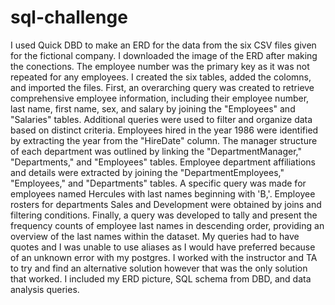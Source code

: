 # sql-challenge

I used Quick DBD to make an ERD for the data from the six CSV files given for the fictional company. I downloaded the image of the ERD after making the conections. The employee number was the primary key as it was not repeated for any employees. I created the six tables, added the colomns, and imported the files. First, an overarching query was created to retrieve comprehensive employee information, including their employee number, last name, first name, sex, and salary by joining the "Employees" and "Salaries" tables. Additional queries were used to filter and organize data based on distinct criteria. Employees hired in the year 1986 were identified by extracting the year from the "HireDate" column. The manager structure of each department was outlined by linking the "DepartmentManager," "Departments," and "Employees" tables. Employee department affiliations and details were extracted by joining the "DepartmentEmployees," "Employees," and "Departments" tables. A specific query was made for employees named Hercules with last names beginning with 'B,'. Employee rosters for departments Sales and Development were obtained by joins and filtering conditions. Finally, a query was developed to tally and present the frequency counts of employee last names in descending order, providing an overview of the last names within the dataset. My queries had to have quotes and I was unable to use aliases as I would have preferred because of an unknown error with my postgres. I worked with the instructor and TA to try and find an alternative solution however that was the only solution that worked. I included my ERD picture, SQL schema from DBD, and data analysis queries.   





